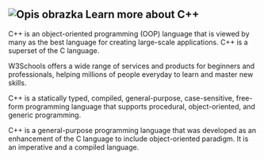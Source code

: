 ## ![Opis obrazka](https://www.tiobe.com/wp-content/themes/tiobe/tiobe-index/images/C__.png) Learn more about C++

C++ is an object-oriented programming (OOP) language that is viewed by many as
the best language for creating large-scale applications. C++ is a superset of
the C language.

W3Schools offers a wide range of services and products for beginners and
professionals,                                  helping millions of people
everyday to learn and master new skills.

C++ is a statically typed, compiled, general-purpose, case-sensitive, free-form
programming language that supports procedural, object-oriented, and generic
programming.

C++ is a general-purpose programming language that was developed as an
enhancement of the C language to include object-oriented paradigm. It is an
imperative and a compiled language.

